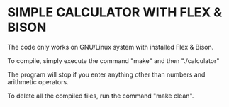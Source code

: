 # SIMPLE CALCULATOR WITH FLEX & BISON

The code only works on GNU/Linux system with installed Flex & Bison.

To compile, simply execute the command "make" and then "./calculator"

The program will stop if you enter anything other than numbers and arithmetic operators.

To delete all the compiled files, run the command "make clean".
